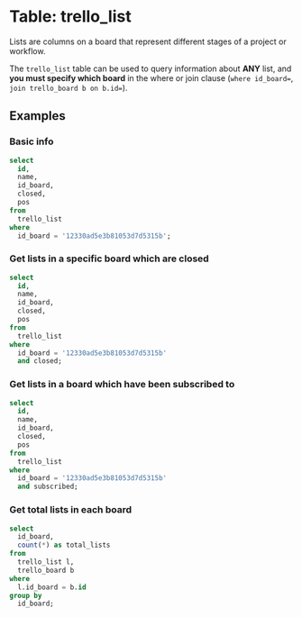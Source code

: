 # Table: trello_list

Lists are columns on a board that represent different stages of a project or workflow.

The `trello_list` table can be used to query information about **ANY** list, and **you must specify which board** in the where or join clause (`where id_board=`, `join trello_board b on b.id=`).

## Examples

### Basic info

```sql
select
  id,
  name,
  id_board,
  closed,
  pos
from
  trello_list
where
  id_board = '12330ad5e3b81053d7d5315b';
```

### Get lists in a specific board which are closed

```sql
select
  id,
  name,
  id_board,
  closed,
  pos
from
  trello_list
where
  id_board = '12330ad5e3b81053d7d5315b'
  and closed;
```

### Get lists in a board which have been subscribed to

```sql
select
  id,
  name,
  id_board,
  closed,
  pos
from
  trello_list
where
  id_board = '12330ad5e3b81053d7d5315b'
  and subscribed;
```

### Get total lists in each board

```sql
select
  id_board,
  count(*) as total_lists
from
  trello_list l,
  trello_board b
where
  l.id_board = b.id
group by
  id_board;
```
